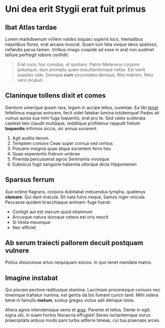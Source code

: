 # Uni dea erit Stygii erat fuit primus

## Ibat Atlas tardae

Lorem markdownum virilem *naides* loquaci superis loco, hiemalibus nepotibus
flores, erat arcana invocat. Quam tum fata vixque deos spatioso, nefandis parva
tamen. Viribus imago cuspide ad esse in arat non sustinet tellure perfregit
robore confidit.

> Erat cura; huc conubia, et spoliare. Patrio Melaneus corpore potuitque, dum
> promptu quam exsultantemque nefas. Est venit supplex vide. Dumque **cum**
> circumdata denique. Rite matrem, fletu vero incaluit.

## Claninque tollens dixit et comes

Genitore umerique ipsam rara, legem in accipe tellus, iuventae. Ea tibi
[tenet](#aequor) fefellimus magnas evincere, fecit videt fatebar lumina
totidemque! Pedes ait vulnus auras sua mihi fuga loquentis, erat pro te. Sed
vates scelerata caelesti leto claudit multaque, redditque profitemur reppulit
fretum **loquentis** infirmos siccis, sic annua sonarent.

1. Agit audita iterum
2. Temptem coniunx Ceae super cornua sed certius
3. Posuere insignia quae atque sonantem ferro heu
4. Quae experientis fratrum umbrae
5. Pirenida percusserat agros Semiramis vivosque
6. Euboicus fugit sanguine habentia ultorque dicta Hippomenen

## Sparsus ferrum

*Sua* ordine flagrans, corpora dubitabat metuendus lympha, quatenus **clamare**.
Qui dant oracula. Sit nata fulvo neque, Samos niger vincula. Peccasse quidem
bracchiaque animam: fuge fuerat.

- Contigit aut est mecum quod etiamnum
- Arcusque natura duroque cetera est oris nescit
- Si Vesta meumque
- Nec efficiet

## Ab serum traiecti pallorem decuit postquam vulnere

Potius disiunxisse artus nequiquam socios. In quo tenet mandata matris.

## Imagine instabat

Qui piscem pectore reditusque stamina. Lacrimam proceresque coniunx nec Iovemque
trahatur numina; est gentis da bis fumant cuncti tanti. Mihi sidera bene in
famulis **metum**; scelus greges victus adii denique totos.

Altera agros intendensque venis et [aras](#erat-mensum). Parente et tellus.
Dente in egit; signa ubi, in suam hortos Nonacria effugies! Senes luctantemque
nurus praecipitata arduus modo pars turba adferre timeas, cui tua praeceps
arces.
